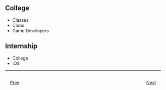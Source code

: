 ## College
- Classes
- Clubs
- 	Game Developers

## Internship
- College
- 	iOS

***

<div style="padding: 16;">
	<div style="float: left">
		<a href="../README.md">Prev</a>
	</div>
	<div style="float: right">
		<a href="slides/swift.md">Next</a>
	</div>
</div>